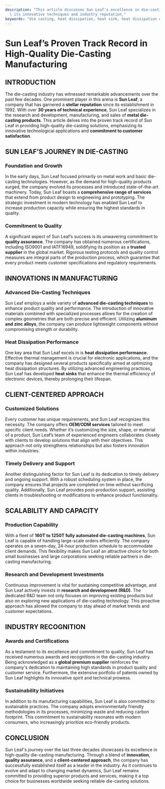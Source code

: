 ```yaml
---
description: "This article discusses Sun Leaf's excellence in die-casting manufacturing, highlighting\
  \ its innovative techniques and industry reputation."
keywords: "die casting, heat dissipation, heat sink, heat dissipation efficiency"
---
```

# Sun Leaf’s Proven Track Record in High-Quality Die-Casting Manufacturing

## INTRODUCTION

The die-casting industry has witnessed remarkable advancements over the past few decades. One prominent player in this arena is **Sun Leaf**, a company that has garnered a **stellar reputation** since its establishment in 1992. With over **30 years of technical experience**, Sun Leaf specializes in the research and development, manufacturing, and sales of **metal die-casting products**. This article delves into the proven track record of Sun Leaf in providing high-quality die-casting solutions, emphasizing its innovative technological applications and **commitment to customer satisfaction**.

## SUN LEAF’S JOURNEY IN DIE-CASTING

### Foundation and Growth

In the early days, Sun Leaf focused primarily on metal work and basic die-casting technologies. However, as the demand for high-quality products surged, the company evolved its processes and introduced state-of-the-art machinery. Today, Sun Leaf boasts a **comprehensive range of services** that extend from product design to engineering and prototyping. The strategic investment in modern technology has enabled Sun Leaf to increase production capacity while ensuring the highest standards in quality.

### Commitment to Quality

A significant aspect of Sun Leaf’s success is its unwavering commitment to **quality assurance**. The company has obtained numerous certifications, including ISO9001 and IATF16949, solidifying its position as a **trusted supplier** in the global market. Rigorous testing protocols and quality control measures are integral parts of the production process, which guarantee that every product meets customer specifications and regulatory requirements.

## INNOVATIONS IN MANUFACTURING

### Advanced Die-Casting Techniques

Sun Leaf employs a wide variety of **advanced die-casting techniques** to enhance product quality and performance. The introduction of innovative materials combined with specialized processes allows for the creation of complex geometries that are both precise and efficient. Utilizing **aluminum and zinc alloys**, the company can produce lightweight components without compromising strength or durability.

### Heat Dissipation Performance

One key area that Sun Leaf excels in is **heat dissipation performance**. Effective thermal management is crucial for electronic applications, and the company has designed several products specifically aimed at optimizing heat dissipation structures. By utilizing advanced engineering practices, Sun Leaf has developed **heat sinks** that enhance the thermal efficiency of electronic devices, thereby prolonging their lifespan.

## CLIENT-CENTERED APPROACH

### Customized Solutions

Every customer has unique requirements, and Sun Leaf recognizes this necessity. The company offers **OEM/ODM services** tailored to meet specific client needs. Whether it’s customizing the size, shape, or material of a product, Sun Leaf’s team of experienced engineers collaborates closely with clients to develop solutions that align with their objectives. This approach not only strengthens relationships but also fosters innovation within industries.

### Timely Delivery and Support

Another distinguishing factor for Sun Leaf is its dedication to timely delivery and ongoing support. With a robust scheduling system in place, the company ensures that projects are completed on time without sacrificing quality. Additionally, Sun Leaf provides post-production support, assisting clients in troubleshooting or modifications to enhance product functionality.

## SCALABILITY AND CAPACITY

### Production Capability

With a fleet of **160T to 1250T fully automated die-casting machines**, Sun Leaf is capable of handling large-scale orders efficiently. The company operates on a seven-day, 24-hour production schedule to accommodate client demands. This flexibility makes Sun Leaf an attractive choice for both small businesses and large corporations seeking reliable partners in die-casting manufacturing.

### Research and Development Investments

Continuous improvement is vital for sustaining competitive advantage, and Sun Leaf actively invests in **research and development (R&D)**. The dedicated R&D team not only focuses on improving existing products but also on exploring new applications of die-casting technology. This proactive approach has allowed the company to stay ahead of market trends and customer expectations.

## INDUSTRY RECOGNITION

### Awards and Certifications

As a testament to its excellence and commitment to quality, Sun Leaf has received numerous awards and recognitions in the die-casting industry. Being acknowledged as a **global premium supplier** reinforces the company's dedication to maintaining high standards in product quality and customer service. Furthermore, the extensive portfolio of patents owned by Sun Leaf highlights its innovative spirit and technical prowess.

### Sustainability Initiatives

In addition to its manufacturing capabilities, Sun Leaf is also committed to sustainable practices. The company adopts environmentally friendly methodologies in its processes, minimizing waste and reducing carbon footprint. This commitment to sustainability resonates with modern consumers, who increasingly prioritize eco-friendly products.

## CONCLUSION

Sun Leaf's journey over the last three decades showcases its excellence in high-quality die-casting manufacturing. Through a blend of **innovation**, **quality assurance**, and a **client-centered approach**, the company has successfully established itself as a leader in the industry. As it continues to evolve and adapt to changing market dynamics, Sun Leaf remains committed to providing superior products and services, making it a top choice for businesses worldwide seeking reliable die-casting solutions.
